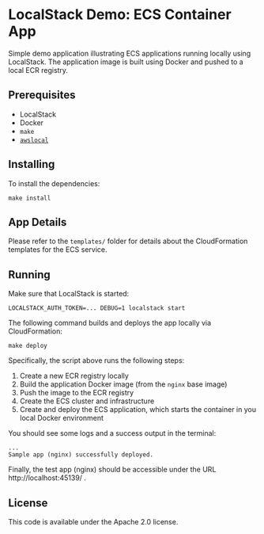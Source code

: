 # LocalStack Demo: ECS Container App

Simple demo application illustrating ECS applications running locally using LocalStack. The application image is built using Docker and pushed to a local ECR registry.

## Prerequisites

* LocalStack
* Docker
* `make`
* [`awslocal`](https://github.com/localstack/awscli-local)

## Installing

To install the dependencies:
```
make install
```

## App Details

Please refer to the `templates/` folder for details about the CloudFormation templates for the ECS service.

## Running

Make sure that LocalStack is started:
```
LOCALSTACK_AUTH_TOKEN=... DEBUG=1 localstack start
```

The following command builds and deploys the app locally via CloudFormation:

```
make deploy
```

Specifically, the script above runs the following steps:
1. Create a new ECR registry locally
2. Build the application Docker image (from the `nginx` base image)
3. Push the image to the ECR registry
4. Create the ECS cluster and infrastructure
5. Create and deploy the ECS application, which starts the container in you local Docker environment

You should see some logs and a success output in the terminal:
```
...
Sample app (nginx) successfully deployed.
```

Finally, the test app (nginx) should be accessible under the URL http://localhost:45139/ .

## License

This code is available under the Apache 2.0 license.

